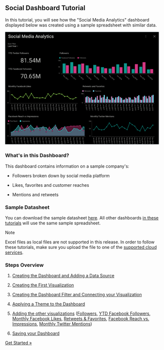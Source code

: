 ## Social Dashboard Tutorial 

In this tutorial, you will see how the "Social Media Analytics"
dashboard displayed below was created using a sample spreadsheet with
similar data.

![SocialMediaAnalytics\_All](images/SocialMediaAnalytics_All.png)

### What's in this Dashboard?

This dashboard contains information on a sample company's:

  - Followers broken down by social media platform

  - Likes, favorites and customer reaches

  - Mentions and retweets

### Sample Datasheet

You can download the sample datasheet
[here](http://download.infragistics.com/reportplus/help/samples/Reveal_Dashboard_Tutorials.xlsx).
All other dashboards [in these tutorials](dashboard-tutorials.md) will use
the same sample spreadsheet.

>[!NOTE]
Excel files as local files are not supported in this release. In order
to follow these tutorials, make sure you upload the file to one of the
[supported cloud services](data-sources.md).

### Steps Overview

1.  [Creating the Dashboard and Adding a Data Source](Social-Starting-Creation-Process.md)

2.  [Creating the First Visualization](Social-Selecting-Data-Visualization.md)

3.  [Creating the Dashboard Filter and Connecting your Visualization](Social-Creating-Dashboard-Filter-Connecting-Visualization.md)

4.  [Applying a Theme to the Dashboard](Social-Applying-Theme.md)

5.  [Adding the other visualizations](Social-Adding-Other-Visualizations.md)
    ([Followers](social-adding-other-visualizations.html#followers), [YTD Facebook Followers](social-adding-other-visualizations#ytd-facebook-followers),
    [Monthly Facebook Likes](social-adding-other-visualizations.html#monthly-facebook-likes),
    [Retweets & Favorites](social-adding-other-visualizations.html#retweets-favorites),
    [Facebook Reach vs. Impressions](social-adding-other-visualizations.html#facebook-reach-impressions),
    [Monthly Twitter Mentions](social-adding-other-visualizations.html#monthly-twitter-mentions))

6.  [Saving your Dashboard](Social-Saving-Dashboard.md)


[Get Started »](Social-Starting-Creation-Process.md)

